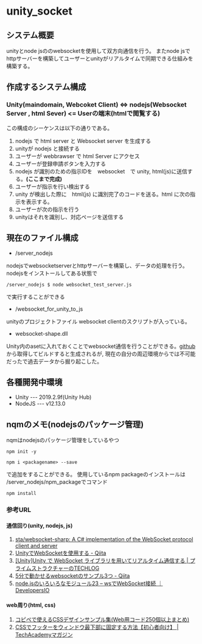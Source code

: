 # unity_socket

## システム概要

unityとnode jsののwebsocketを使用して双方向通信を行う。
またnode jsでhttpサーバーを構築してユーザーとunityがリアルタイムで同期できる仕組みを構築する。

## 作成するシステム構成

### Unity(maindomain, Webcoket Client) <=> nodejs(Websocket Server , html Sever) <= Userの端末(htmlで閲覧する)

この構成のシーケンスは以下の通りである。

1. nodejs で html server と Websocket server を生成する
2. unityが nodejs と接続する
3. ユーザーが webbrawser で html Server にアクセス
4. ユーザーが登録申請ボタンを入力する
5. nodejs が識別のための指示IDを　websocket　で unity, html(js)に送信する。**(ここまで完成)**
6. ユーザーが指示を行い検出する
7. unity が検出した際に　html(js) に識別完了のコードを送る。html に次の指示を表示する。
8. ユーザーが次の指示を行う
9. unityはそれを識別し、対応ページを送信する

## 現在のファイル構成

* /server_nodejs

nodejsでwebsocketserverとhttpサーバーを構築し、データの処理を行う。
nodejsをインストールしてある状態で

```/server_nodejs $ node websocket_test_server.js```

で実行することができる

* /websocket_for_unity_to_js

unityのプロジェクトファイル
websocket clientのスクリプトが入っている。

* websocket-shape.dll

Unity内のasetに入れておくことでwebsocket通信を行うことができる。[github](https://github.com/sta/websocket-sharp)から取得してビルドすると生成されるが,
現在の自分の周辺環境からでは不可能だったで過去データから掘り起こした。

## 各種開発中環境

* Unity  --- 2019.2.9f(Unity Hub)
* NodeJS --- v12.13.0


## nqmのメモ(nodejsのパッケージ管理)

nqmはnodejsのパッケージ管理をしているやつ

``` npm init -y ```

``` npm i <packagename> --save ```

で追加をすることができる。
使用しているnpm packageのインストールは /server_nodejs/npm_packageでコマンド

``` npm install ```

### 参考URL

#### 通信回り(unity, nodejs, js)
1. [sta/websocket-sharp: A C# implementation of the WebSocket protocol client and server](https://github.com/sta/websocket-sharp)
2. [UnityでWebSocketを使用する - Qiita](https://qiita.com/oishihiroaki/items/bb2977c72052f5dd5bd9)
3. [[Unity]Unity で WebSocket ライブラリを用いてリアルタイム通信する | プライムストラクチャーのTECHLOG](https://techblog.primestructure.co.jp/2019/06/28/unity-%E3%81%A7-websocket-%E3%83%A9%E3%82%A4%E3%83%96%E3%83%A9%E3%83%AA%E3%82%92%E7%94%A8%E3%81%84%E3%81%A6%E3%83%AA%E3%82%A2%E3%83%AB%E3%82%BF%E3%82%A4%E3%83%A0%E9%80%9A%E4%BF%A1%E3%81%99%E3%82%8B/)
4. [5分で動かせるwebsocketのサンプル3つ - Qiita](https://qiita.com/okumurakengo/items/a8ccea065f5659d1a1de)
5. [node.jsのいろいろなモジュール23 – wsでWebSocket接続 ｜ DevelopersIO](https://dev.classmethod.jp/server-side/ws/)

#### web周り(html, css)
1. [コピペで使えるCSSデザインサンプル集(Web用コード250個以上まとめ)](https://saruwakakun.com/html-css/reference/css-sample#section3)
2. [CSSでフッターをウィンドウ最下部に固定する方法【初心者向け】 | TechAcademyマガジン](https://techacademy.jp/magazine/19410)